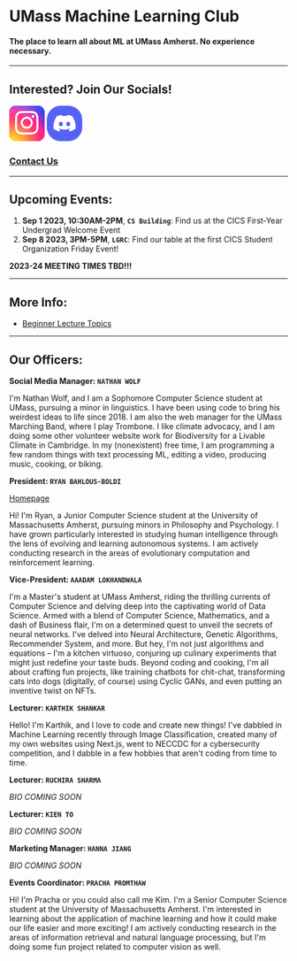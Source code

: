 # UMass Machine Learning Club

#### The place to learn all about ML at UMass Amherst. No experience necessary.

--------------------
## Interested? Join Our Socials!
[![Instagram Logo](./instagram_icon_161086.png)](https://www.instagram.com/umass_mlclub/ "Our Insta")
[![Discord Logo](./good%20discord%20icon.png)](https://discord.gg/GW5CjNuTNx "Our Discord")

### [Contact Us](https://forms.gle/zSJJFD5UMU6yVmYA8)

---------------

## Upcoming Events:

1. **Sep 1 2023, 10:30AM-2PM**, **`CS Building`**: Find us at the CICS First-Year Undergrad Welcome Event
2. **Sep 8 2023, 3PM-5PM**, **`LGRC`**: Find our table at the first CICS Student Organization Friday Event!

**2023-24 MEETING TIMES TBD!!!**

-----------------

## More Info: 

* [Beginner Lecture Topics](/lecture_schedule.md)

----------------

## Our Officers:

**Social Media Manager: `NATHAN WOLF`**

I'm Nathan Wolf, and I am a Sophomore Computer Science student at UMass, pursuing a minor in linguistics. I have been using code to bring his weirdest ideas to life since 2018. I am also the web manager for the UMass Marching Band, where I play Trombone. I like climate advocacy, and I am doing some other volunteer website work for Biodiversity for a Livable Climate in Cambridge. In my (nonexistent) free time, I am programming a few random things with text processing ML, editing a video, producing music, cooking, or biking.

**President: `RYAN BAHLOUS-BOLDI`** 

[Homepage](https://ryanboldi.github.io/)

Hi! I'm Ryan, a Junior Computer Science student at the University of Massachusetts Amherst, pursuing minors in Philosophy and Psychology. I have grown particularly interested in studying human intelligence through the lens of evolving and learning autonomous systems. I am actively conducting research in the areas of evolutionary computation and reinforcement learning. 


**Vice-President: `AAADAM LOKHANDWALA`**

I'm a Master's student at UMass Amherst, riding the thrilling currents of Computer Science and delving deep into the captivating world of Data Science. Armed with a blend of Computer Science, Mathematics, and a dash of Business flair, I'm on a determined quest to unveil the secrets of neural networks. I've delved into Neural Architecture, Genetic Algorithms, Recommender System, and more. But hey, I'm not just algorithms and equations – I'm a kitchen virtuoso, conjuring up culinary experiments that might just redefine your taste buds. Beyond coding and cooking, I'm all about crafting fun projects, like training chatbots for chit-chat, transforming cats into dogs (digitally, of course) using Cyclic GANs, and even putting an inventive twist on NFTs.

**Lecturer: `KARTHIK SHANKAR`**

Hello! I'm Karthik, and I love to code and create new things! I've dabbled in Machine Learning recently through Image Classification, created many of my own websites using Next.js, went to NECCDC for a cybersecurity competition, and I dabble in a few hobbies that aren't coding from time to time.

**Lecturer: `RUCHIRA SHARMA`**

*BIO COMING SOON*

**Lecturer: `KIEN TO`**

*BIO COMING SOON*

**Marketing Manager: `HANNA JIANG`**

*BIO COMING SOON*

**Events Coordinator: `PRACHA PROMTHAW`**

Hi! I'm Pracha or you could also call me Kim. I'm a Senior Computer Science student at the University of Massachusetts Amherst. I'm interested in learning about the application of machine learning and how it could make our life easier and more exciting! I am actively conducting research in the areas of information retrieval and natural language processing, but I'm doing some fun project related to computer vision as well.
